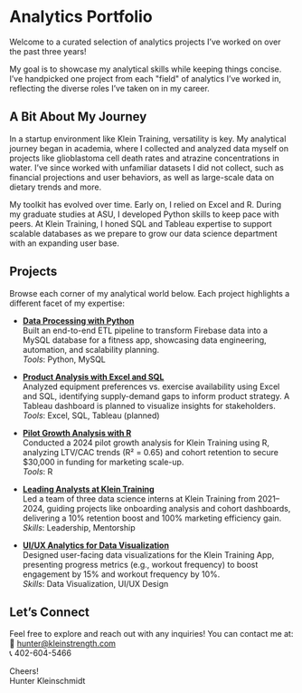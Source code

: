 # Analytics Portfolio

Welcome to a curated selection of analytics projects I’ve worked on over the past three years!  

My goal is to showcase my analytical skills while keeping things concise. I’ve handpicked one project from each "field" of analytics I’ve worked in, reflecting the diverse roles I’ve taken on in my career.

## A Bit About My Journey  
In a startup environment like Klein Training, versatility is key. My analytical journey began in academia, where I collected and analyzed data myself on projects like glioblastoma cell death rates and atrazine concentrations in water. I’ve since worked with unfamiliar datasets I did not collect, such as financial projections and user behaviors, as well as large-scale data on dietary trends and more.

My toolkit has evolved over time. Early on, I relied on Excel and R. During my graduate studies at ASU, I developed Python skills to keep pace with peers. At Klein Training, I honed SQL and Tableau expertise to support scalable databases as we prepare to grow our data science department with an expanding user base.

## Projects  
Browse each corner of my analytical world below. Each project highlights a different facet of my expertise:

- **[Data Processing with Python](./data-processing/)**  
  Built an end-to-end ETL pipeline to transform Firebase data into a MySQL database for a fitness app, showcasing data engineering, automation, and scalability planning.  
  *Tools*: Python, MySQL

- **[Product Analysis with Excel and SQL](./product-analysis/)**  
  Analyzed equipment preferences vs. exercise availability using Excel and SQL, identifying supply-demand gaps to inform product strategy. A Tableau dashboard is planned to visualize insights for stakeholders.  
  *Tools*: Excel, SQL, Tableau (planned)

- **[Pilot Growth Analysis with R](./pilot-growth-analysis/)**  
  Conducted a 2024 pilot growth analysis for Klein Training using R, analyzing LTV/CAC trends (R² = 0.65) and cohort retention to secure $30,000 in funding for marketing scale-up.  
  *Tools*: R

- **[Leading Analysts at Klein Training](./leading-analysts/)**  
  Led a team of three data science interns at Klein Training from 2021–2024, guiding projects like onboarding analysis and cohort dashboards, delivering a 10% retention boost and 100% marketing efficiency gain.  
  *Skills*: Leadership, Mentorship

- **[UI/UX Analytics for Data Visualization](./ui-ux-analytics/)**  
  Designed user-facing data visualizations for the Klein Training App, presenting progress metrics (e.g., workout frequency) to boost engagement by 15% and workout frequency by 10%.  
  *Skills*: Data Visualization, UI/UX Design

## Let’s Connect  
Feel free to explore and reach out with any inquiries! You can contact me at:  
📧 [hunter@kleinstrength.com](mailto:hunter@kleinstrength.com)  
📞 402-604-5466  

Cheers!  
Hunter Kleinschmidt
